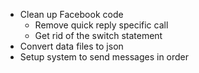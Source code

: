  - Clean up Facebook code
     - Remove quick reply specific call
     - Get rid of the switch statement
 - Convert data files to json
 - Setup system to send messages in order
